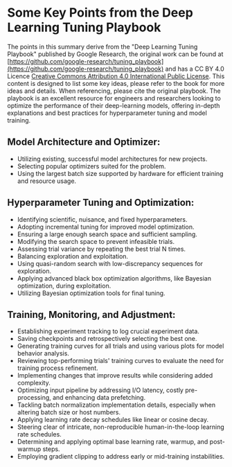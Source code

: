 # Some Key Points from the Deep Learning Tuning Playbook

The points in this summary derive from the "Deep Learning Tuning Playbook" published by Google Research, the original work can be found at [https://github.com/google-research/tuning_playbook](https://github.com/google-research/tuning_playbook) and has a CC BY 4.0 Licence [Creative Commons Attribution 4.0 International Public License](https://creativecommons.org/licenses/by/4.0/). This content is designed to list some key ideas, please refer to the book for more ideas and details. When referencing, please cite the original playbook. The playbook is an excellent resource for engineers and researchers looking to optimize the performance of their deep-learning models, offering in-depth explanations and best practices for hyperparameter tuning and model training.

## Model Architecture and Optimizer:

- Utilizing existing, successful model architectures for new projects.
- Selecting popular optimizers suited for the problem.
- Using the largest batch size supported by hardware for efficient training and resource usage.

## Hyperparameter Tuning and Optimization:

- Identifying scientific, nuisance, and fixed hyperparameters.
- Adopting incremental tuning for improved model optimization.
- Ensuring a large enough search space and sufficient sampling.
- Modifying the search space to prevent infeasible trials.
- Assessing trial variance by repeating the best trial N times.
- Balancing exploration and exploitation.
- Using quasi-random search with low-discrepancy sequences for exploration.
- Applying advanced black box optimization algorithms, like Bayesian optimization, during exploitation.
- Utilizing Bayesian optimization tools for final tuning.

## Training, Monitoring, and Adjustment:

- Establishing experiment tracking to log crucial experiment data.
- Saving checkpoints and retrospectively selecting the best one.
- Generating training curves for all trials and using various plots for model behavior analysis.
- Reviewing top-performing trials' training curves to evaluate the need for training process refinement.
- Implementing changes that improve results while considering added complexity.
- Optimizing input pipeline by addressing I/O latency, costly pre-processing, and enhancing data prefetching.
- Tackling batch normalization implementation details, especially when altering batch size or host numbers.
- Applying learning rate decay schedules like linear or cosine decay.
- Steering clear of intricate, non-reproducible human-in-the-loop learning rate schedules.
- Determining and applying optimal base learning rate, warmup, and post-warmup steps.
- Employing gradient clipping to address early or mid-training instabilities.
